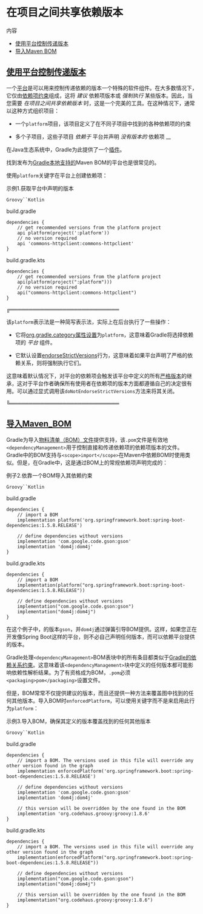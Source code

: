 # 在项目之间共享依赖版本


内容

  * [使用平台控制传递版本](#使用平台控制传递版本)
  * [导入Maven BOM](#导入Maven_BOM)

## [使用平台控制传递版本](#使用平台控制传递版本)

一个[平台](/md/依赖管理术语.md#平台（platform）)是可以用来控制传递依赖的版本一个特殊的软件组件。在大多数情况下，它仅由[依赖项约束](/md/升级传递依赖的版本.md#在传递依赖项上添加约束)组成，这将 _建议_ 依赖项版本或 _强制执行_ 某些版本。因此，当您需要
_在项目之间共享依赖版本_ 时，这是一个完美的工具。在这种情况下，通常以这种方式组织项目：

  * 一个`platform`项目，该项目定义了在不同子项目中找到的各种依赖项的约束

  * 多个子项目，这些子项目 _依赖于_ 平台并声明 _没有版本的_ 依赖项 __

在Java生态系统中，Gradle为此提供了一个[插件](/md/Java平台插件.md#java_platform_plugin)。

找到发布为[Gradle本地支持的](#导入Maven_BOM)Maven
BOM的平台也是很常见的。

使用`platform`关键字在平台上创建依赖项：

示例1.获取平台中声明的版本

`Groovy``Kotlin`

build.gradle

    
    
    dependencies {
        // get recommended versions from the platform project
        api platform(project(':platform'))
        // no version required
        api 'commons-httpclient:commons-httpclient'
    }

build.gradle.kts

    
    
    dependencies {
        // get recommended versions from the platform project
        api(platform(project(":platform")))
        // no version required
        api("commons-httpclient:commons-httpclient")
    }

╔═════════════════════════════  

该`platform`表示法是一种简写表示法，实际上在后台执行了一些操作：

  * 它将[org.gradle.category属性设置](https://docs.gradle.org/6.7.1/javadoc/org/gradle/api/attributes/Category.html)为`platform`，这意味着Gradle将选择依赖项的 _平台_ 组件。

  * 它默认设置[endorseStrictVersions](https://docs.gradle.org/6.7.1/javadoc/org/gradle/api/artifacts/ModuleDependency.html#endorseStrictVersions--)行为，这意味着如果平台声明了严格的依赖关系，则将强制执行它们。

这意味着默认情况下，对平台的依赖项会触发该平台中定义的所有[严格版本](/md/声明丰富版本.md#sec:strict-version)的继承，这对于平台作者确保所有使用者在依赖项的版本方面都遵循自己的决定很有用。可以通过显式调用该`doNotEndorseStrictVersions`方法来将其关闭。  
  
╚═════════════════════════════    
  
## [导入Maven_BOM](#导入Maven_BOM)

Gradle为导入[物料清单（BOM）文件](https://maven.apache.org/guides/introduction/introduction-to-dependency-mechanism.html#Importing_Dependencies)提供支持，该`.pom`文件是有效地`<dependencyManagement>`用于控制直接和传递依赖项的依赖项版本的文件。Gradle中的BOM支持与`<scope>import</scope>`在Maven中依赖BOM时使用类似。但是，在Gradle中，这是通过BOM上的常规依赖项声明完成的：

例子2.依靠一个BOM导入其依赖约束

`Groovy``Kotlin`

build.gradle

    
    
    dependencies {
        // import a BOM
        implementation platform('org.springframework.boot:spring-boot-dependencies:1.5.8.RELEASE')
    
        // define dependencies without versions
        implementation 'com.google.code.gson:gson'
        implementation 'dom4j:dom4j'
    }

build.gradle.kts

    
    
    dependencies {
        // import a BOM
        implementation(platform("org.springframework.boot:spring-boot-dependencies:1.5.8.RELEASE"))
    
        // define dependencies without versions
        implementation("com.google.code.gson:gson")
        implementation("dom4j:dom4j")
    }

在这个例子中，的版本`gson`，并`dom4j`通过弹簧引导BOM提供。这样，如果您正在开发像Spring
Boot这样的平台，则不必自己声明任何版本，而可以依赖平台提供的版本。

Gradle处理`<dependencyManagement>`BOM表块中的所有条目都类似于[Gradle的依赖关系约束](/md/升级传递依赖的版本.md#在传递依赖项上添加约束)。这意味着该`<dependencyManagement>`块中定义的任何版本都可能影响依赖性解析结果。为了有资格成为BOM，`.pom`必须`<packaging>pom</packaging>`设置文件。

但是，BOM常常不仅提供建议的版本，而且还提供一种方法来覆盖图中找到的任何其他版本。导入BOM时`enforcedPlatform`，可以使用关键字而不是来启用此行为`platform`：

示例3.导入BOM，确保其定义的版本覆盖找到的任何其他版本

`Groovy``Kotlin`

build.gradle

    
    
    dependencies {
        // import a BOM. The versions used in this file will override any other version found in the graph
        implementation enforcedPlatform('org.springframework.boot:spring-boot-dependencies:1.5.8.RELEASE')
    
        // define dependencies without versions
        implementation 'com.google.code.gson:gson'
        implementation 'dom4j:dom4j'
    
        // this version will be overridden by the one found in the BOM
        implementation 'org.codehaus.groovy:groovy:1.8.6'
    }

build.gradle.kts

    
    
    dependencies {
        // import a BOM. The versions used in this file will override any other version found in the graph
        implementation(enforcedPlatform("org.springframework.boot:spring-boot-dependencies:1.5.8.RELEASE"))
    
        // define dependencies without versions
        implementation("com.google.code.gson:gson")
        implementation("dom4j:dom4j")
    
        // this version will be overridden by the one found in the BOM
        implementation("org.codehaus.groovy:groovy:1.8.6")
    }


